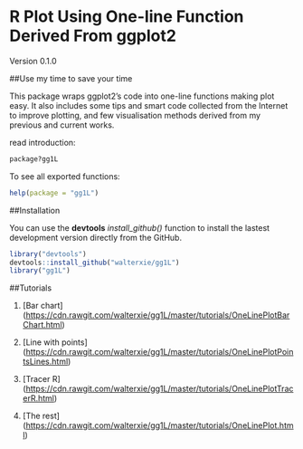 # R Plot Using One-line Function Derived From ggplot2 

Version 0.1.0

##Use my time to save your time

This package wraps ggplot2’s code into one-line functions making plot easy. 
It also includes some tips and smart code collected from the Internet 
to improve plotting, 
and few visualisation methods derived from my previous and current works.

read introduction:
```R
package?gg1L
```

To see all exported functions:
```R
help(package = "gg1L")
```

##Installation

You can use the **devtools** *install\_github()* function to install the lastest development version directly from the GitHub.

```R
library("devtools")
devtools::install_github("walterxie/gg1L")
library("gg1L")
```

##Tutorials

1. [Bar chart] (https://cdn.rawgit.com/walterxie/gg1L/master/tutorials/OneLinePlotBarChart.html)

2. [Line with points] (https://cdn.rawgit.com/walterxie/gg1L/master/tutorials/OneLinePlotPointsLines.html)

3. [Tracer R] (https://cdn.rawgit.com/walterxie/gg1L/master/tutorials/OneLinePlotTracerR.html)

4. [The rest] (https://cdn.rawgit.com/walterxie/gg1L/master/tutorials/OneLinePlot.html)





